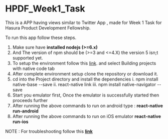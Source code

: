 # HPDF_Week1_Task
This is a APP having views similar to Twitter App , made for Week 1 Task for Hasura Product Development Fellowship.

To run this app follow these steps.

  1. Make sure have <b>installed nodejs (>=6.x)</b>
  2. And The version of npm should be (>=3 and <=4.X)  the version 5 isn;t supported yet.
  3. To setup the environment follow this <a href="https://facebook.github.io/react-native/docs/getting-started.html">link</a>. 
      and select Building projects with native code tab
  4. After complete environment setup clone  the repository or download it.
  5. cd into the Project directory and install the dependencies
      i.  npm install native-base --save
      ii. react-native link
      iii. npm install native-navigator --save
  6. Start you emulator first, Once the emulator is successfully started then proceeds further
  7. After running the above commands to run on android
        type :  <b> react-native run-android </b>
  8. After running the above commands to run on iOS emulator
        <b> react-native run-ios</b>



NOTE : For troubleshooting follow this <b><a href="https://facebook.github.io/react-native/docs/troubleshooting.html">link</a></b>
